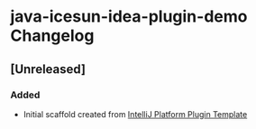 <!-- Keep a Changelog guide -> https://keepachangelog.com -->

# java-icesun-idea-plugin-demo Changelog

## [Unreleased]
### Added
- Initial scaffold created from [IntelliJ Platform Plugin Template](https://github.com/JetBrains/intellij-platform-plugin-template)
